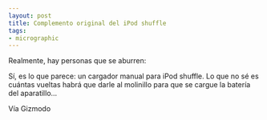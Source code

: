 ```yaml
---
layout: post
title: Complemento original del iPod shuffle
tags:
- micrographic
---
```

Realmente, hay personas que se aburren:

Sí, es lo que parece: un cargador manual para iPod shuffle. Lo que no sé es cuántas vueltas habrá que darle al molinillo para que se cargue la batería del aparatillo…

Vía Gizmodo
